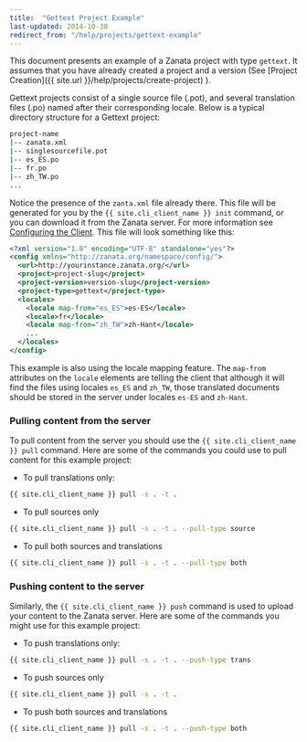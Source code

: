 ```yaml
---
title:  "Gettext Project Example"
last-updated: 2014-10-30
redirect_from: "/help/projects/gettext-example"
---
```


This document presents an example of a Zanata project with type `gettext`. It assumes that you have already created a project and a version (See [Project Creation]({{ site.url }}/help/projects/create-project) ).

Gettext projects consist of a single source file (.pot), and several translation files (.po) named after their corresponding locale. Below is a typical directory structure for a Gettext project:

```bash
project-name
|-- zanata.xml
|-- singlesourcefile.pot
|-- es_ES.po
|-- fr.po
|-- zh_TW.po
...
```

Notice the presence of the `zanta.xml` file already there. This file will be generated for you by the `{{ site.cli_client_name }} init` command, or you can download it from the Zanata server. For more information see [Configuring the Client]({{site.url}}/help/cli-configuration). This file will look something like this:

```xml
<?xml version="1.0" encoding="UTF-8" standalone="yes"?>
<config xmlns="http://zanata.org/namespace/config/">
  <url>http://yourinstance.zanata.org/</url>
  <project>project-slug</project>
  <project-version>version-slug</project-version>
  <project-type>gettext</project-type>
  <locales>
    <locale map-from="es_ES">es-ES</locale>
    <locale>fr</locale>
    <locale map-from="zh_TW">zh-Hant</locale>
    ...
  </locales>
</config>
```

This example is also using the locale mapping feature. The `map-from` attributes on the `locale` elements are telling the client that although it will find the files using locales `es_ES` and `zh_TW`, those translated documents should be stored in the server under locales `es-ES` and `zh-Hant`.

### Pulling content from the server

To pull content from the server you should use the `{{ site.cli_client_name }} pull` command. Here are some of the commands you could use to pull content for this example project:

+ To pull translations only:

```bash
{{ site.cli_client_name }} pull -s . -t .
```

+ To pull sources only

```bash
{{ site.cli_client_name }} pull -s . -t . --pull-type source
```

+ To pull both sources and translations

```bash
{{ site.cli_client_name }} pull -s . -t . --pull-type both
```


### Pushing content to the server

Similarly, the `{{ site.cli_client_name }} push` command is used to upload your content to the Zanata server. Here are some of the commands you might use for this example project:

+ To push translations only:

```bash
{{ site.cli_client_name }} pull -s . -t . --push-type trans
```

+ To push sources only

```bash
{{ site.cli_client_name }} pull -s . -t .
```

+ To push both sources and translations

```bash
{{ site.cli_client_name }} pull -s . -t . --push-type both
```
